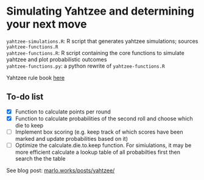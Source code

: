 # Simulating Yahtzee and determining your next move
`yahtzee-simulations.R`: R script that generates yahtzee simulations; sources `yahtzee-functions.R`\
`yahtzee-functions.R`: R script containing the core functions to simulate yahtzee and plot probabilistic outcomes\
`yahtzee-functions.py`: a python rewrite of `yahtzee-functions.R`


Yahtzee rule book [here](https://www.hasbro.com/common/documents/dad2af551c4311ddbd0b0800200c9a66/8302F43150569047F57EB8D746BA9D86.pdf)

## To-do list
- [x] Function to calculate points per round
- [x] Function to calculate probabilities of the second roll and choose which die to keep
- [ ] Implement box scoring (e.g. keep track of which scores have been marked and update probabilities based on it)
- [ ] Optimize the calculate.die.to.keep function. For simiulations, it may be more efficient calculate a lookup table of all probabilties first then search the the table

See blog post: [marlo.works/posts/yahtzee/](https://joemarlo.github.io/posts/yahtzee)